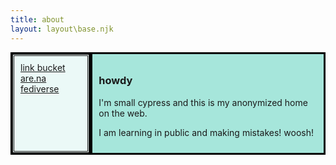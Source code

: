 ```yaml
---
title: about
layout: layout\base.njk
---
```


<html>
<head>
<style>
.container {
  display: grid;
  grid-template-areas:
    "menu content";
  grid-template-columns: 1fr 3fr;
  gap: 5px;
  background-color: #000000;
  padding: 3px;
}
.container > div {
  background-color: #a6e6db;
  padding: 10px;
}
.container > div.menu {
  grid-area: menu;
  background-color:#ebf9f7;
  border: double
  ;
}
.container > div.content {
  grid-area: content;
}

</style>
</head>
<body>
<div class="container">
  <div class="menu"><a href="https://cedar-crown-0f4.notion.site/small-cypress-link-bucket-19d9ca30d69c8051b4f8d06e531764c3?pvs=74">link bucket</a><br><a href="https://www.are.na/small-cypress/index">are.na</a><br><a href="https://indieweb.social/@small_cypress">fediverse</a></div>
  <div class="content"><h3>howdy</h3><p>
  I'm small cypress and this is my anonymized home on the web. </p>
<p>I am learning in public and making mistakes! woosh!</div>



</div>

</body>
</html>